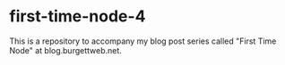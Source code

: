 # first-time-node-4
This is a repository to accompany my blog post series called "First Time Node" at blog.burgettweb.net.
